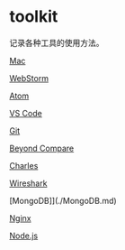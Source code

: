 # toolkit

记录各种工具的使用方法。 

[Mac](./Mac.md)

[WebStorm](./WebStorm.md)

[Atom](./Atom.md)

[VS Code](./VSCode.md)

[Git](./Git.md)

[Beyond Compare](./Beyond%20Compare.md)

[Charles](./Charles.md)

[Wireshark](./Wireshark.md)

[MongoDB]](./MongoDB.md)

[Nginx](./Nginx.md)

[Node.js](./Node.md)
